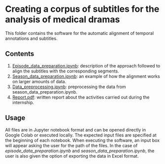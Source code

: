 # Creating a corpus of subtitles for the analysis of medical dramas

This folder contains the software for the automatic alignment of temporal annotations and subtitles.

## Contents

1. [Episode_data_preparation.ipynb](https://github.com/TinfFoil/dar_tvseries/blob/main/episode_data_preparation.ipynb): description of the approach followed to align the subtitles with the corresponding segments.
2. [Season_data_preparation.ipynb](https://github.com/TinfFoil/dar_tvseries/blob/main/season_data_preparation.ipynb): an example of how the alignment works on larger amounts of data.
3. [Data_preprocessing.ipynb](https://github.com/TinfFoil/dar_tvseries/blob/main/data_preprocessing.ipynb): preprocessing the data from season_data_preparation.ipynb.
4. [Report.pdf](https://github.com/TinfFoil/dar_tvseries/blob/main/report.pdf): written report about the activities carried out during the internship. 

## Usage

All files are in Jupyter notebook format and can be opened directly in Google Colab or executed locally. The expected input files are specified at the beginning of each notebook. When executing the software, an input box will appear asking the user for the path of the files. In the case of *episode_data_preparation.ipynb* and *season_data_preparation.ipynb*, the user is also given the option of exporting the data in Excel format.
